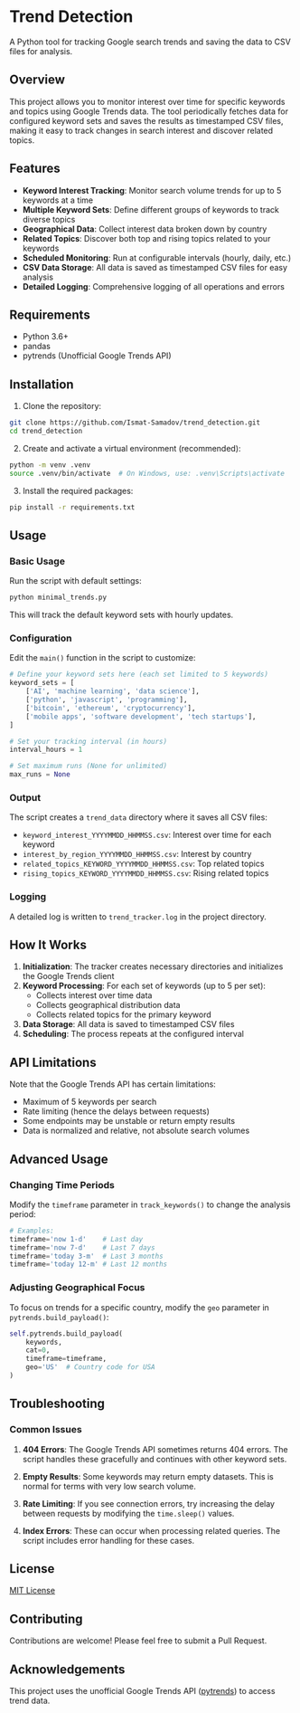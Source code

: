 # Trend Detection

A Python tool for tracking Google search trends and saving the data to CSV files for analysis.

## Overview

This project allows you to monitor interest over time for specific keywords and topics using Google Trends data. The tool periodically fetches data for configured keyword sets and saves the results as timestamped CSV files, making it easy to track changes in search interest and discover related topics.

## Features

- **Keyword Interest Tracking**: Monitor search volume trends for up to 5 keywords at a time
- **Multiple Keyword Sets**: Define different groups of keywords to track diverse topics
- **Geographical Data**: Collect interest data broken down by country
- **Related Topics**: Discover both top and rising topics related to your keywords
- **Scheduled Monitoring**: Run at configurable intervals (hourly, daily, etc.)
- **CSV Data Storage**: All data is saved as timestamped CSV files for easy analysis
- **Detailed Logging**: Comprehensive logging of all operations and errors

## Requirements

- Python 3.6+
- pandas
- pytrends (Unofficial Google Trends API)

## Installation

1. Clone the repository:
```bash
git clone https://github.com/Ismat-Samadov/trend_detection.git
cd trend_detection
```

2. Create and activate a virtual environment (recommended):
```bash
python -m venv .venv
source .venv/bin/activate  # On Windows, use: .venv\Scripts\activate
```

3. Install the required packages:
```bash
pip install -r requirements.txt
```

## Usage

### Basic Usage

Run the script with default settings:

```bash
python minimal_trends.py
```

This will track the default keyword sets with hourly updates.

### Configuration

Edit the `main()` function in the script to customize:

```python
# Define your keyword sets here (each set limited to 5 keywords)
keyword_sets = [
    ['AI', 'machine learning', 'data science'],
    ['python', 'javascript', 'programming'],
    ['bitcoin', 'ethereum', 'cryptocurrency'],
    ['mobile apps', 'software development', 'tech startups'],
]

# Set your tracking interval (in hours)
interval_hours = 1

# Set maximum runs (None for unlimited)
max_runs = None
```

### Output

The script creates a `trend_data` directory where it saves all CSV files:

- `keyword_interest_YYYYMMDD_HHMMSS.csv`: Interest over time for each keyword
- `interest_by_region_YYYYMMDD_HHMMSS.csv`: Interest by country
- `related_topics_KEYWORD_YYYYMMDD_HHMMSS.csv`: Top related topics
- `rising_topics_KEYWORD_YYYYMMDD_HHMMSS.csv`: Rising related topics

### Logging

A detailed log is written to `trend_tracker.log` in the project directory.

## How It Works

1. **Initialization**: The tracker creates necessary directories and initializes the Google Trends client
2. **Keyword Processing**: For each set of keywords (up to 5 per set):
   - Collects interest over time data
   - Collects geographical distribution data
   - Collects related topics for the primary keyword
3. **Data Storage**: All data is saved to timestamped CSV files
4. **Scheduling**: The process repeats at the configured interval

## API Limitations

Note that the Google Trends API has certain limitations:

- Maximum of 5 keywords per search
- Rate limiting (hence the delays between requests)
- Some endpoints may be unstable or return empty results
- Data is normalized and relative, not absolute search volumes

## Advanced Usage

### Changing Time Periods

Modify the `timeframe` parameter in `track_keywords()` to change the analysis period:

```python
# Examples:
timeframe='now 1-d'    # Last day
timeframe='now 7-d'    # Last 7 days
timeframe='today 3-m'  # Last 3 months
timeframe='today 12-m' # Last 12 months
```

### Adjusting Geographical Focus

To focus on trends for a specific country, modify the `geo` parameter in `pytrends.build_payload()`:

```python
self.pytrends.build_payload(
    keywords, 
    cat=0, 
    timeframe=timeframe,
    geo='US'  # Country code for USA
)
```

## Troubleshooting

### Common Issues

1. **404 Errors**: The Google Trends API sometimes returns 404 errors. The script handles these gracefully and continues with other keyword sets.

2. **Empty Results**: Some keywords may return empty datasets. This is normal for terms with very low search volume.

3. **Rate Limiting**: If you see connection errors, try increasing the delay between requests by modifying the `time.sleep()` values.

4. **Index Errors**: These can occur when processing related queries. The script includes error handling for these cases.

## License

[MIT License](LICENSE)

## Contributing

Contributions are welcome! Please feel free to submit a Pull Request.

## Acknowledgements

This project uses the unofficial Google Trends API ([pytrends](https://github.com/GeneralMills/pytrends)) to access trend data.